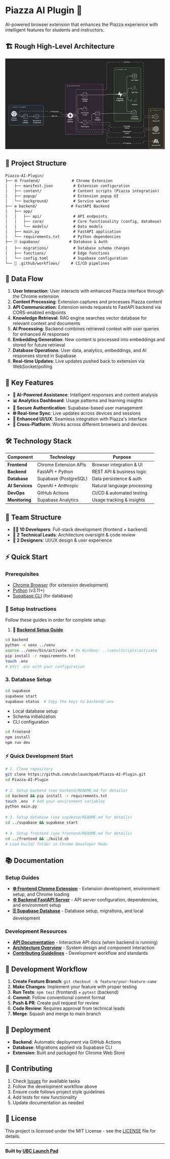 # Piazza AI Plugin 🧠

AI-powered browser extension that enhances the Piazza experience with intelligent features for students and instructors.

## 🏗️ Rough High-Level Architecture

![Architecture Diagram](./docs/media/rough-architecture-diagram.png)

## 📁 Project Structure

```
Piazza-AI-Plugin/
├── 🌐 frontend/              # Chrome Extension
│   ├── manifest.json         # Extension configuration
│   ├── content/              # Content scripts (Piazza integration)
│   ├── popup/                # Extension popup UI
│   └── background/           # Service worker
├── ⚙️ backend/               # FastAPI Backend
│   ├── app/
│   │   ├── api/              # API endpoints
│   │   ├── core/             # Core functionality (config, database)
│   │   └── models/           # Data models
│   ├── main.py               # FastAPI application
│   └── requirements.txt      # Python dependencies
├── 🗄️ supabase/             # Database & Auth
│   ├── migrations/           # Database schema changes
│   ├── functions/            # Edge functions
│   └── config.toml           # Supabase configuration
└── 🔧 .github/workflows/     # CI/CD pipelines
```

## 🔄 Data Flow

1. **User Interaction**: User interacts with enhanced Piazza interface through the Chrome extension
2. **Content Processing**: Extension captures and processes Piazza content
3. **API Communication**: Extension sends requests to FastAPI backend via CORS-enabled endpoints
4. **Knowledge Retrieval**: RAG engine searches vector database for relevant context and documents
5. **AI Processing**: Backend combines retrieved context with user queries for enhanced AI responses
6. **Embedding Generation**: New content is processed into embeddings and stored for future retrieval
7. **Database Operations**: User data, analytics, embeddings, and AI responses stored in Supabase
8. **Real-time Updates**: Live updates pushed back to extension via WebSocket/polling

## 🚀 Key Features

- **🤖 AI-Powered Assistance**: Intelligent responses and content analysis
- **📊 Analytics Dashboard**: Usage patterns and learning insights
- **🔐 Secure Authentication**: Supabase-based user management
- **🌐 Real-time Sync**: Live updates across devices and sessions
- **🎨 Enhanced UI/UX**: Seamless integration with Piazza's interface
- **📱 Cross-Platform**: Works across different browsers and devices

## 🛠️ Technology Stack

| Component       | Technology            | Purpose                     |
| --------------- | --------------------- | --------------------------- |
| **Frontend**    | Chrome Extension APIs | Browser integration & UI    |
| **Backend**     | FastAPI + Python      | REST API & business logic   |
| **Database**    | Supabase (PostgreSQL) | Data persistence & auth     |
| **AI Services** | OpenAI + Anthropic    | Natural language processing |
| **DevOps**      | GitHub Actions        | CI/CD & automated testing   |
| **Monitoring**  | Supabase Analytics    | Usage tracking & insights   |

## 🎯 Team Structure

- **👨‍💻 10 Developers**: Full-stack development (frontend + backend)
- **🔧 2 Technical Leads**: Architecture oversight & code review
- **🎨 2 Designers**: UI/UX design & user experience

## ⚡ Quick Start

### Prerequisites

- [Chrome Browser](https://www.google.com/chrome/) (for extension development)
- [Python](https://python.org/) (v3.11+)
- [Supabase CLI](https://supabase.com/docs/guides/cli) (for database)

### 🚀 Setup Instructions

Follow these guides in order for complete setup:

1. **📁 [Backend Setup Guide](./backend/README.md)**

```bash
cd backend
python -m venv ../venv
source ../venv/bin/activate  # On Windows: ..\venv\Scripts\activate
pip install -r requirements.txt
touch .env
# Edit .env with your configuration
```

### 3. Database Setup

```bash
cd supabase
supabase start
supabase status  # Copy the keys to backend/.env
```

   - Local database setup
   - Schema initialization
   - CLI configuration

```bash
cd frontend
npm install
npm run dev
```

### ⚡ Quick Development Start

```bash
# 1. Clone repository
git clone https://github.com/ubclaunchpad/Piazza-AI-Plugin.git
cd Piazza-AI-Plugin

# 2. Setup backend (see backend/README.md for details)
cd backend && pip install -r requirements.txt
touch .env  # Add your environment variables
python main.py

# 3. Setup database (see supabase/README.md for details)
cd ../supabase && supabase start

# 4. Setup frontend (see frontend/README.md for details)
cd ../frontend && ./build.sh
# Load build/ folder in Chrome Developer Mode
```

## 📚 Documentation

### Setup Guides

- **[🌐 Frontend Chrome Extension](./frontend/README.md)** - Extension development, environment setup, and Chrome loading
- **[⚙️ Backend FastAPI Server](./backend/README.md)** - API server configuration, dependencies, and environment setup
- **[🗄️ Supabase Database](./supabase/README.md)** - Database setup, migrations, and local development

### Development Resources

- **[API Documentation](http://localhost:8000/docs)** - Interactive API docs (when backend is running)
- **[Architecture Overview](#-data-flow)** - System design and component interaction
- **[Contributing Guidelines](#-contributing)** - Development workflow and standards

## 🔧 Development Workflow

1. **Create Feature Branch**: `git checkout -b feature/your-feature-name`
2. **Make Changes**: Implement your feature with proper testing
3. **Run Tests**: `npm test` (frontend) + `pytest` (backend)
4. **Commit**: Follow conventional commit format
5. **Push & PR**: Create pull request for review
6. **Code Review**: Requires approval from technical leads
7. **Merge**: Squash and merge to main branch

## 🚀 Deployment

- **Backend**: Automatic deployment via GitHub Actions
- **Database**: Migrations applied via Supabase CLI
- **Extension**: Built and packaged for Chrome Web Store

## 🤝 Contributing

1. Check [Issues](https://github.com/ubclaunchpad/Piazza-AI-Plugin/issues) for available tasks
2. Follow the development workflow above
3. Ensure code follows project style guidelines
4. Add tests for new functionality
5. Update documentation as needed

## 📄 License

This project is licensed under the MIT License - see the [LICENSE](LICENSE) file for details.

---

**Built by [UBC Launch Pad](https://ubclaunchpad.ca/)**
